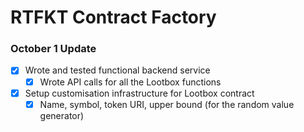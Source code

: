 # RTFKT Contract Factory

### October 1 Update

- [x] Wrote and tested functional backend service
  - [x] Wrote API calls for all the Lootbox functions
- [x] Setup customisation infrastructure for Lootbox contract
  - [x] Name, symbol, token URI, upper bound (for the random value generator)
